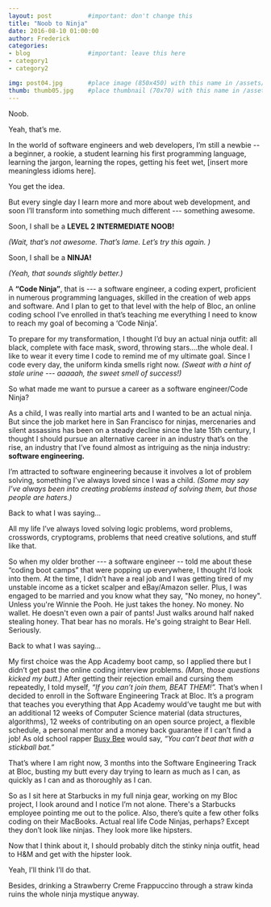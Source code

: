```yaml
---
layout: post          #important: don't change this
title: "Noob to Ninja"
date: 2016-08-10 01:00:00
author: Frederick
categories:
- blog                #important: leave this here
- category1
- category2

img: post04.jpg       #place image (850x450) with this name in /assets/img/blog/
thumb: thumb05.jpg    #place thumbnail (70x70) with this name in /assets/img/blog/thumbs/
---
```


Noob.

Yeah, that’s me.

<!--more-->

In the world of software engineers and web developers, I’m still a newbie -- a beginner, a rookie, a student learning his first programming language, learning the jargon, learning the ropes, getting his feet wet, [insert more meaningless idioms here].

You get the idea.

But every single day I learn more and more about web development, and soon I’ll transform into something much different --- something awesome.

Soon, I shall be a **LEVEL 2 INTERMEDIATE NOOB!**

_(Wait, that’s not awesome. That’s lame.  Let’s try this again. )_

Soon, I shall be a **NINJA!**  

_(Yeah, that sounds slightly better.)_

A **“Code Ninja”**, that is ---  a software engineer, a coding expert, proficient in numerous programming languages, skilled in the creation of web apps and software.  And I plan to get to that level with the help of Bloc, an online coding school I’ve enrolled in that’s teaching me everything I need to know to reach my goal of becoming a ‘Code Ninja’.  

To prepare for my transformation, I thought I’d buy an actual ninja outfit:  all black, complete with face mask, sword, throwing stars….the whole deal. I like to wear it every time I code to remind me of my ultimate goal.  Since I code every day, the uniform kinda smells right now.  _(Sweat with a hint of stale urine --- aaaaah, the sweet smell of success!)_

So what made me want to pursue a career as a software engineer/Code Ninja?

As a child, I was really into martial arts and I wanted to be an actual ninja. But since the job market here in San Francisco for ninjas, mercenaries and silent assassins has been on a steady decline since the late 15th century, I thought I should pursue an alternative career in an industry that’s on the rise, an industry that I’ve found almost as intriguing as the ninja industry: **software engineering.**

I’m attracted to software engineering because it involves a lot of problem solving, something I’ve always loved since I was a child.  _(Some may say I’ve always been into creating problems instead of solving them, but those people are haters.)_  

Back to what I was saying...

All my life I’ve always loved solving logic problems, word problems, crosswords, cryptograms, problems that need creative solutions, and stuff like that.  

So when my older brother --- a software engineer -- told me about these “coding boot camps” that were popping up everywhere, I thought I’d look into them.  At the time, I didn’t have a real job and I was getting tired of my unstable income as a ticket scalper and eBay/Amazon seller.  Plus, I was engaged to be married and you know what they say, "No money, no honey".  Unless you're Winnie the Pooh.  He just takes the honey. No money. No wallet. He doesn't even own a pair of pants!  Just walks around half naked stealing honey.  That bear has no morals.  He's going straight to Bear Hell. Seriously.

Back to what I was saying...

My first choice was the App Academy boot camp, so I applied there but I didn’t get past the online coding interview problems. _(Man, those questions kicked my butt.)_  After getting their rejection email and cursing them repeatedly, I told myself, _“If you can’t join them, BEAT THEM!”._  That’s when I decided to enroll in  the Software Engineering Track at Bloc.  It’s a program that teaches you everything that App Academy would’ve taught me but with an additional 12 weeks of Computer Science material (data structures, algorithms), 12 weeks of contributing on an open source project, a flexible schedule, a personal mentor and a money back guarantee if I can’t find a job!  As old school rapper [Busy Bee](https://www.youtube.com/watch?v=0yUxE1sps2Y) would say, _“You can’t beat that with a stickball bat.”_

That’s where I am right now, 3 months into the Software Engineering Track at Bloc, busting my butt every day trying to learn as much as I can, as quickly as I can and as thoroughly as I can.

So as I sit here at Starbucks in my full ninja gear, working on my Bloc project, I look around and I notice I’m not alone. There's a Starbucks employee pointing me out to the police.  Also, there’s quite a few other folks coding on their MacBooks.  Actual real life Code Ninjas, perhaps? Except they don’t look like ninjas.  They look more like hipsters.

Now that I think about it, I should probably ditch the stinky ninja outfit, head to H&M and get with the hipster look.

Yeah, I’ll think I’ll do that.  

Besides, drinking a Strawberry Creme Frappuccino through a straw kinda ruins the whole ninja mystique anyway.
